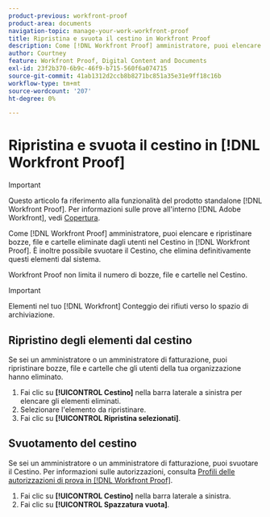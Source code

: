 ```yaml
---
product-previous: workfront-proof
product-area: documents
navigation-topic: manage-your-work-workfront-proof
title: Ripristina e svuota il cestino in Workfront Proof
description: Come [!DNL Workfront Proof] amministratore, puoi elencare e ripristinare bozze, file e cartelle eliminate dagli utenti nel Cestino in [!DNL Workfront] Prova. È inoltre possibile svuotare il Cestino, che elimina definitivamente questi elementi dal sistema.
author: Courtney
feature: Workfront Proof, Digital Content and Documents
exl-id: 23f2b370-6b9c-46f9-b715-560f6a074715
source-git-commit: 41ab1312d2ccb8b8271bc851a35e31e9ff18c16b
workflow-type: tm+mt
source-wordcount: '207'
ht-degree: 0%

---
```


# Ripristina e svuota il cestino in [!DNL Workfront Proof]

>[!IMPORTANT]
>
>Questo articolo fa riferimento alla funzionalità del prodotto standalone [!DNL Workfront Proof]. Per informazioni sulle prove all&#39;interno [!DNL Adobe Workfront], vedi [Copertura](../../../review-and-approve-work/proofing/proofing.md).

Come [!DNL Workfront Proof] amministratore, puoi elencare e ripristinare bozze, file e cartelle eliminate dagli utenti nel Cestino in [!DNL Workfront Proof]. È inoltre possibile svuotare il Cestino, che elimina definitivamente questi elementi dal sistema.

Workfront Proof non limita il numero di bozze, file e cartelle nel Cestino.

>[!IMPORTANT]
>
>Elementi nel tuo [!DNL Workfront] Conteggio dei rifiuti verso lo spazio di archiviazione.

## Ripristino degli elementi dal cestino

Se sei un amministratore o un amministratore di fatturazione, puoi ripristinare bozze, file e cartelle che gli utenti della tua organizzazione hanno eliminato.

1. Fai clic su **[!UICONTROL Cestino]** nella barra laterale a sinistra per elencare gli elementi eliminati.
1. Selezionare l&#39;elemento da ripristinare.
1. Fai clic su **[!UICONTROL Ripristina selezionati]**.

## Svuotamento del cestino

Se sei un amministratore o un amministratore di fatturazione, puoi svuotare il Cestino. Per informazioni sulle autorizzazioni, consulta [Profili delle autorizzazioni di prova in [!DNL Workfront Proof]](../../../workfront-proof/wp-acct-admin/account-settings/proof-perm-profiles-in-wp.md).

1. Fai clic su **[!UICONTROL Cestino]** nella barra laterale a sinistra.
1. Fai clic su **[!UICONTROL Spazzatura vuota]**.
